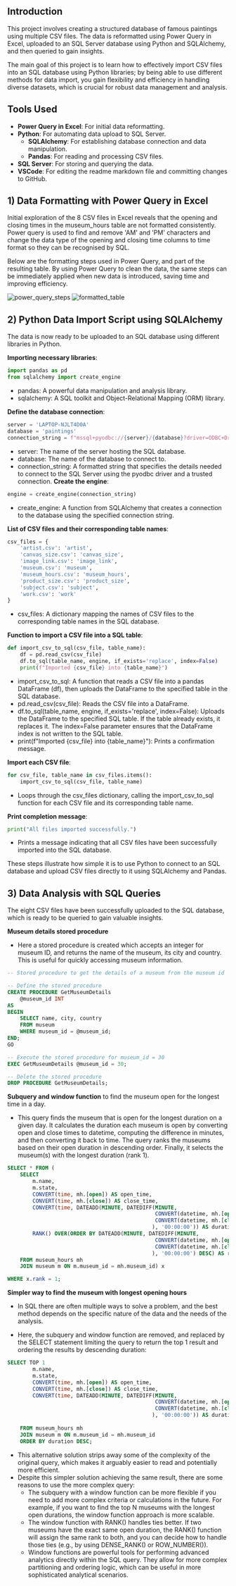 ## Introduction
This project involves creating a structured database of famous paintings using multiple CSV files. The data is reformatted using Power Query in Excel, uploaded to an SQL Server database using Python and SQLAlchemy, and then queried to gain insights.

The main goal of this project is to learn how to effectively import CSV files into an SQL database using Python libraries; by being able to use different methods for data import, you gain flexibility and efficiency in handling diverse datasets, which is crucial for robust data management and analysis.

## Tools Used
- **Power Query in Excel**: For initial data reformatting.
- **Python**: For automating data upload to SQL Server.
    - **SQLAlchemy**: For establishing database connection and data manipulation.
    - **Pandas**: For reading and processing CSV files.
- **SQL Server**: For storing and querying the data.
- **VSCode**: For editing the readme markdown file and committing changes to GitHub.

## 1) Data Formatting with Power Query in Excel
Initial exploration of the 8 CSV files in Excel reveals that the opening and closing times in the museum_hours table are not formatted consistently. Power query is used to find and remove 'AM' and 'PM' characters and change the data type of the opening and closing time columns to time format so they can be recognised by SQL.

Below are the formatting steps used in Power Query, and part of the resulting table. By using Power Query to clean the data, the same steps can be immediately applied when new data is introduced, saving time and improving efficiency.

![power_query_steps](power_query_steps.png)
![formatted_table](formatted_table.png)

## 2) Python Data Import Script using SQLAlchemy
The data is now ready to be uploaded to an SQL database using different libraries in Python.

**Importing necessary libraries**:
```python
import pandas as pd
from sqlalchemy import create_engine
```
- pandas: A powerful data manipulation and analysis library.
- sqlalchemy: A SQL toolkit and Object-Relational Mapping (ORM) library.

**Define the database connection**:
```python
server = 'LAPTOP-NJLT4D0A'
database = 'paintings'
connection_string = f"mssql+pyodbc://{server}/{database}?driver=ODBC+Driver+17+for+SQL+Server&trusted_connection=yes"
```
- server: The name of the server hosting the SQL database.
- database: The name of the database to connect to.
- connection_string: A formatted string that specifies the details needed to connect to the SQL Server using the pyodbc driver and a trusted connection.
**Create the engine**:
```python
engine = create_engine(connection_string)
```
- create_engine: A function from SQLAlchemy that creates a connection to the database using the specified connection string.

**List of CSV files and their corresponding table names**:
```python
csv_files = {
    'artist.csv': 'artist',
    'canvas_size.csv': 'canvas_size',
    'image_link.csv': 'image_link',
    'museum.csv': 'museum',
    'museum_hours.csv': 'museum_hours',
    'product_size.csv': 'product_size',
    'subject.csv': 'subject',
    'work.csv': 'work'
}
```
- csv_files: A dictionary mapping the names of CSV files to the corresponding table names in the SQL database.

**Function to import a CSV file into a SQL table**:
```python
def import_csv_to_sql(csv_file, table_name):
    df = pd.read_csv(csv_file)
    df.to_sql(table_name, engine, if_exists='replace', index=False)
    print(f"Imported {csv_file} into {table_name}")
```
- import_csv_to_sql: A function that reads a CSV file into a pandas DataFrame (df), then uploads the DataFrame to the specified table in the SQL database.
- pd.read_csv(csv_file): Reads the CSV file into a DataFrame.
- df.to_sql(table_name, engine, if_exists='replace', index=False): Uploads the DataFrame to the specified SQL table. If the table already exists, it replaces it. The index=False parameter ensures that the DataFrame index is not written to the SQL table.
- print(f"Imported {csv_file} into {table_name}"): Prints a confirmation message.

**Import each CSV file**:
```python
for csv_file, table_name in csv_files.items():
    import_csv_to_sql(csv_file, table_name)
```
- Loops through the csv_files dictionary, calling the import_csv_to_sql function for each CSV file and its corresponding table name.

**Print completion message**:
```python
print("All files imported successfully.")
```
- Prints a message indicating that all CSV files have been successfully imported into the SQL database.


These steps illustrate how simple it is to use Python to connect to an SQL database and upload CSV files directly to it using SQLAlchemy and Pandas. 

## 3) Data Analysis with SQL Queries
The eight CSV files have been successfully uploaded to the SQL database, which is ready to be queried to gain valuable insights.

**Museum details stored procedure**
- Here a stored procedure is created which accepts an integer for museum ID, and returns the name of the museum, its city and country. This is useful for quickly accessing museum information.
```sql
-- Stored procedure to get the details of a museum from the museum id

-- Define the stored procedure
CREATE PROCEDURE GetMuseumDetails
    @museum_id INT
AS
BEGIN
    SELECT name, city, country
    FROM museum
    WHERE museum_id = @museum_id;
END;
GO

-- Execute the stored procedure for museum_id = 30
EXEC GetMuseumDetails @museum_id = 30;

-- Delete the stored procedure
DROP PROCEDURE GetMuseumDetails;
```

**Subquery and window function** to find the museum open for the longest time in a day.
- This query finds the museum that is open for the longest duration on a given day. It calculates the duration each museum is open by converting open and close times to datetime, computing the difference in minutes, and then converting it back to time. The query ranks the museums based on their open duration in descending order. Finally, it selects the museum(s) with the longest duration (rank 1).

```sql
SELECT * FROM (
    SELECT 
        m.name,
        m.state,
        CONVERT(time, mh.[open]) AS open_time,
        CONVERT(time, mh.[close]) AS close_time,
        CONVERT(time, DATEADD(MINUTE, DATEDIFF(MINUTE, 
                                               CONVERT(datetime, mh.[open], 100), 
                                               CONVERT(datetime, mh.[close], 100)
                                              ), '00:00:00')) AS duration,
        RANK() OVER(ORDER BY DATEADD(MINUTE, DATEDIFF(MINUTE, 
                                               CONVERT(datetime, mh.[open], 100), 
                                               CONVERT(datetime, mh.[close], 100)
                                              ), '00:00:00') DESC) AS rank
    FROM museum_hours mh
    JOIN museum m ON m.museum_id = mh.museum_id) x

WHERE x.rank = 1;
```

**Simpler way to find the museum with longest opening hours**

- In SQL there are often multiple ways to solve a problem, and the best method depends on the specific nature of the data and the needs of the analysis.

- Here, the subquery and window function are removed, and replaced by the SELECT statement limiting the query to return the top 1 result and ordering the results by descending duration:

```SQL
SELECT TOP 1 
        m.name,
        m.state,
        CONVERT(time, mh.[open]) AS open_time,
        CONVERT(time, mh.[close]) AS close_time,
        CONVERT(time, DATEADD(MINUTE, DATEDIFF(MINUTE, 
                                               CONVERT(datetime, mh.[open], 100), 
                                               CONVERT(datetime, mh.[close], 100)
                                              ), '00:00:00')) AS duration
        
    FROM museum_hours mh
    JOIN museum m ON m.museum_id = mh.museum_id
	ORDER BY duration DESC;
```
- This alternative solution strips away some of the complexity of the original query, which makes it arguably easier to read and potentially more efficient. 
- Despite this simpler solution achieving the same result, there are some reasons to use the more complex query:
    - The subquery with a window function can be more flexible if you need to add more complex criteria or calculations in the future. For example, if you want to find the top N museums with the longest open durations, the window function approach is more scalable.
    - The window function with RANK() handles ties better. If two museums have the exact same open duration, the RANK() function will assign the same rank to both, and you can decide how to handle those ties (e.g., by using DENSE_RANK() or ROW_NUMBER()).
    - Window functions are powerful tools for performing advanced analytics directly within the SQL query. They allow for more complex partitioning and ordering logic, which can be useful in more sophisticated analytical scenarios.

